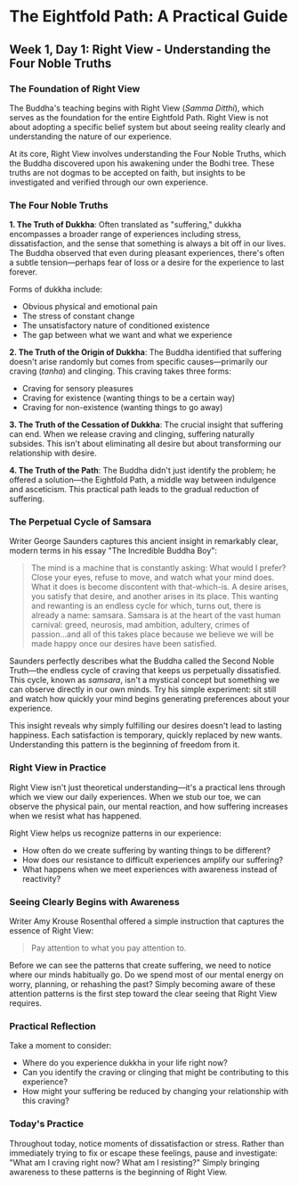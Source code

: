 # The Eightfold Path: A Practical Guide
## Week 1, Day 1: Right View - Understanding the Four Noble Truths

### The Foundation of Right View

The Buddha's teaching begins with Right View (*Samma Ditthi*), which serves as the foundation for the entire Eightfold Path. Right View is not about adopting a specific belief system but about seeing reality clearly and understanding the nature of our experience.

At its core, Right View involves understanding the Four Noble Truths, which the Buddha discovered upon his awakening under the Bodhi tree. These truths are not dogmas to be accepted on faith, but insights to be investigated and verified through our own experience.

### The Four Noble Truths

**1. The Truth of Dukkha**: Often translated as "suffering," dukkha encompasses a broader range of experiences including stress, dissatisfaction, and the sense that something is always a bit off in our lives. The Buddha observed that even during pleasant experiences, there's often a subtle tension—perhaps fear of loss or a desire for the experience to last forever.

Forms of dukkha include:
- Obvious physical and emotional pain
- The stress of constant change
- The unsatisfactory nature of conditioned existence
- The gap between what we want and what we experience

**2. The Truth of the Origin of Dukkha**: The Buddha identified that suffering doesn't arise randomly but comes from specific causes—primarily our craving (*tanha*) and clinging. This craving takes three forms:
- Craving for sensory pleasures
- Craving for existence (wanting things to be a certain way)
- Craving for non-existence (wanting things to go away)

**3. The Truth of the Cessation of Dukkha**: The crucial insight that suffering can end. When we release craving and clinging, suffering naturally subsides. This isn't about eliminating all desire but about transforming our relationship with desire.

**4. The Truth of the Path**: The Buddha didn't just identify the problem; he offered a solution—the Eightfold Path, a middle way between indulgence and asceticism. This practical path leads to the gradual reduction of suffering.

### The Perpetual Cycle of Samsara

Writer George Saunders captures this ancient insight in remarkably clear, modern terms in his essay "The Incredible Buddha Boy":

>The mind is a machine that is constantly asking: What would I prefer? Close your eyes, refuse to move, and watch what your mind does. What it does is become discontent with that-which-is. A desire arises, you satisfy that desire, and another arises in its place. This wanting and rewanting is an endless cycle for which, turns out, there is already a name: samsara. Samsara is at the heart of the vast human carnival: greed, neurosis, mad ambition, adultery, crimes of passion...and all of this takes place because we believe we will be made happy once our desires have been satisfied.

Saunders perfectly describes what the Buddha called the Second Noble Truth—the endless cycle of craving that keeps us perpetually dissatisfied. This cycle, known as *samsara*, isn't a mystical concept but something we can observe directly in our own minds. Try his simple experiment: sit still and watch how quickly your mind begins generating preferences about your experience.

This insight reveals why simply fulfilling our desires doesn't lead to lasting happiness. Each satisfaction is temporary, quickly replaced by new wants. Understanding this pattern is the beginning of freedom from it.

### Right View in Practice

Right View isn't just theoretical understanding—it's a practical lens through which we view our daily experiences. When we stub our toe, we can observe the physical pain, our mental reaction, and how suffering increases when we resist what has happened.

Right View helps us recognize patterns in our experience:
- How often do we create suffering by wanting things to be different?
- How does our resistance to difficult experiences amplify our suffering?
- What happens when we meet experiences with awareness instead of reactivity?

### Seeing Clearly Begins with Awareness

Writer Amy Krouse Rosenthal offered a simple instruction that captures the essence of Right View: 

>Pay attention to what you pay attention to.

Before we can see the patterns that create suffering, we need to notice where our minds habitually go. Do we spend most of our mental energy on worry, planning, or rehashing the past? Simply becoming aware of these attention patterns is the first step toward the clear seeing that Right View requires.

### Practical Reflection

Take a moment to consider:
- Where do you experience dukkha in your life right now?
- Can you identify the craving or clinging that might be contributing to this experience?
- How might your suffering be reduced by changing your relationship with this craving?

### Today's Practice

Throughout today, notice moments of dissatisfaction or stress. Rather than immediately trying to fix or escape these feelings, pause and investigate: "What am I craving right now? What am I resisting?" Simply bringing awareness to these patterns is the beginning of Right View.
